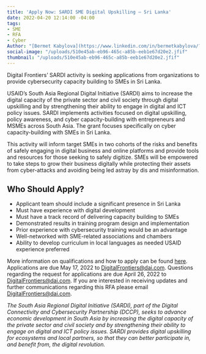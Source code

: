 ```yaml
---
title: 'Apply Now: SARDI SME Digital Upskilling ⁠— Sri Lanka'
date: 2022-04-20 12:14:00 -04:00
tags:
- SME
- RFA
- Cyber
Author: "[Bermet Kabylova](https://www.linkedin.com/in/bermetkabylova/?originalSubdomain=kg)"
social-image: "/uploads/510e45ab-eb96-465c-a85b-eeb1e67d20e2.jfif"
thumbnail: "/uploads/510e45ab-eb96-465c-a85b-eeb1e67d20e2.jfif"
---
```


Digital Frontiers’ SARDI activity is seeking applications from organizations to provide cybersecurity capacity building to SMEs in Sri Lanka. 

<!--more-->

USAID’s South Asia Regional Digital Initiative (SARDI) aims to increase the digital capacity of the private sector and civil society through digital upskilling and by strengthening their ability to engage in digital and ICT policy issues. SARDI implements activities focused on digital upskilling, policy awareness, and cyber capacity-building with entrepreneurs and MSMEs across South Asia. The grant focuses specifically on cyber capacity-building with SMEs in Sri Lanka.

This activity will inform target SMEs in two cohorts of the risks and benefits of safely engaging in digital business and online platforms and provide tools and resources for those seeking to safely digitize. SMEs will be empowered to take steps to grow their business digitally while protecting their assets from cyber-attacks and avoiding being led astray by dis and misinformation.

## Who Should Apply? 
* Applicant team should include a significant presence in Sri Lanka
* Must have experience with digital development
* Must have a track record of delivering capacity building to SMEs 
* Demonstrated results in training program design and implementation
* Prior experience with cybersecurity training would be an advantage
* Well-networked with SME-related associations and chambers
* Ability to develop curriculum in local languages as needed USAID experience preferred

More information on qualifications and how to apply can be found [here](/uploads/RFA%202022-12%20SARDI%20SME%20Digital%20Upskilling.pdf). Applications are due May 17, 2022 to [DigitalFrontiers@dai.com](mailto:DigitalFrontiers@dai.com). Questions regarding the request for applications are due April 26, 2022 to [DigitalFrontiers@dai.com](mailto:DigitalFrontiers@dai.com). If you are interested in receiving updates and further communications regarding this RFA please email [DigitalFrontiers@dai.com](mailto:DigitalFrontiers@dai.com).

*The South Asia Regional Digital Initiative (SARDI), part of the Digital Connectivity and Cybersecurity Partnership (DCCP), seeks to advance economic development in South Asia by increasing the digital capacity of the private sector and civil society and by strengthening their ability to engage on digital and ICT policy issues. SARDI provides digital upskilling for ecosystems and local partners, so that they can better participate in, and benefit from, the digital revolution.*